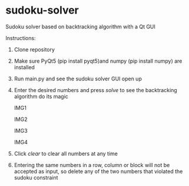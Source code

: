 # sudoku-solver
Sudoku solver based on backtracking algorithm with a Qt GUI

Instructions:

1. Clone repository
2. Make sure PyQt5 (pip install pyqt5)and numpy (pip install numpy) are installed
3. Run main.py and see the sudoku solver GUI open up
4. Enter the desired numbers and press *solve* to see the backtracking algorithm do its magic

    IMG1

    IMG2

    IMG3

    IMG4

5. Click *clear* to clear all numbers at any time
5. Entering the same numbers in a row, column or block will not be accepted as input, so delete any of the two numbers that violated the sudoku constraint
